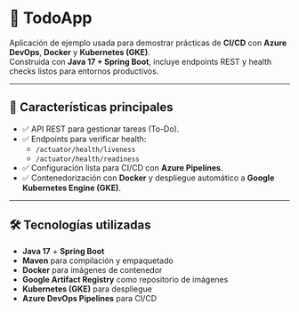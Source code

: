 # 📝 TodoApp

Aplicación de ejemplo usada para demostrar prácticas de **CI/CD** con **Azure DevOps**, **Docker** y **Kubernetes (GKE)**.  
Construida con **Java 17 + Spring Boot**, incluye endpoints REST y health checks listos para entornos productivos.

---

## 🚀 Características principales

- ✅ API REST para gestionar tareas (To-Do).
- ✅ Endpoints para verificar health:
  - `/actuator/health/liveness`
  - `/actuator/health/readiness`
- ✅ Configuración lista para CI/CD con **Azure Pipelines**.
- ✅ Contenedorización con **Docker** y despliegue automático a **Google Kubernetes Engine (GKE)**.

---

## 🛠️ Tecnologías utilizadas

- **Java 17** + **Spring Boot**
- **Maven** para compilación y empaquetado
- **Docker** para imágenes de contenedor
- **Google Artifact Registry** como repositorio de imágenes
- **Kubernetes (GKE)** para despliegue
- **Azure DevOps Pipelines** para CI/CD
